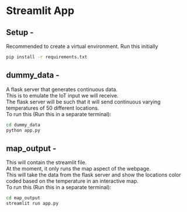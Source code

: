 # Streamlit App
## Setup -
Recommended to create a virtual environment. 
Run this initially
```bash
pip install -r requirements.txt
```
## dummy_data - 
A flask server that generates continuous data. \
This is to emulate the IoT input we will receive. \
The flask server will be such that it will send continuous varying temperatures of 50 different locations. \
To run this (Run this in a separate terminal):
```bash
cd dummy_data
python app.py
```

## map_output - 
This will contain the streamlit file. \
At the moment, it only runs the map aspect of the webpage. \
This will take the data from the flask server and show the locations color coded based on the temperature in an interactive map. \
To run this (Run this in a separate terminal):
```bash
cd map_output
streamlit run app.py
```
